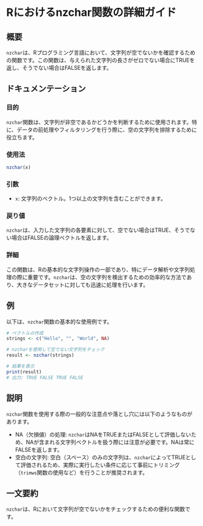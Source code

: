 <!--
Meta Description: # Rにおけるnzchar関数の詳細ガイド ## 概要 `nzchar`は、Rプログラミング言語において、文字列が空でないかを確認するための関数です。この関数は、与えられた文字列の長さがゼロでない場合にTRUEを返し、そうでない場合はFALSEを返します。 ## ドキュメンテーション ### 目的 ...
Meta Keywords: nzchar, この関数は, strings, result, true
-->

# Rにおけるnzchar関数の詳細ガイド

## 概要
`nzchar`は、Rプログラミング言語において、文字列が空でないかを確認するための関数です。この関数は、与えられた文字列の長さがゼロでない場合にTRUEを返し、そうでない場合はFALSEを返します。

## ドキュメンテーション
### 目的
`nzchar`関数は、文字列が非空であるかどうかを判断するために使用されます。特に、データの前処理やフィルタリングを行う際に、空の文字列を排除するために役立ちます。

### 使用法
```R
nzchar(x)
```

### 引数
- `x`: 文字列のベクトル。1つ以上の文字列を含むことができます。

### 戻り値
`nzchar`は、入力した文字列の各要素に対して、空でない場合はTRUE、そうでない場合はFALSEの論理ベクトルを返します。

### 詳細
この関数は、Rの基本的な文字列操作の一部であり、特にデータ解析や文字列処理の際に重要です。`nzchar`は、空の文字列を検出するための効率的な方法であり、大きなデータセットに対しても迅速に処理を行います。

## 例
以下は、`nzchar`関数の基本的な使用例です。

```R
# ベクトルの作成
strings <- c("Hello", "", "World", NA)

# nzcharを使用して空でない文字列をチェック
result <- nzchar(strings)

# 結果を表示
print(result)
# 出力: TRUE FALSE TRUE FALSE
```

## 説明
`nzchar`関数を使用する際の一般的な注意点や落とし穴には以下のようなものがあります。

- NA（欠損値）の処理: `nzchar`はNAをTRUEまたはFALSEとして評価しないため、NAが含まれる文字列ベクトルを扱う際には注意が必要です。NAは常にFALSEを返します。
- 空白の文字列: 空白（スペース）のみの文字列は、`nzchar`によってTRUEとして評価されるため、実際に実行したい条件に応じて事前にトリミング（`trimws`関数の使用など）を行うことが推奨されます。

## 一文要約
`nzchar`は、Rにおいて文字列が空でないかをチェックするための便利な関数です。